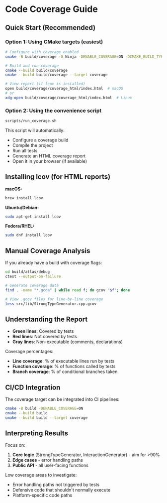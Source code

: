 # Code Coverage Guide

## Quick Start (Recommended)

### Option 1: Using CMake targets (easiest)

```bash
# Configure with coverage enabled
cmake -B build/coverage -G Ninja -DENABLE_COVERAGE=ON -DCMAKE_BUILD_TYPE=Debug

# Build and run coverage
cmake --build build/coverage
cmake --build build/coverage --target coverage

# View report (if lcov is installed)
open build/coverage/coverage_html/index.html  # macOS
# or
xdg-open build/coverage/coverage_html/index.html  # Linux
```

### Option 2: Using the convenience script

```bash
scripts/run_coverage.sh
```

This script will automatically:
- Configure a coverage build
- Compile the project
- Run all tests
- Generate an HTML coverage report
- Open it in your browser (if available)

## Installing lcov (for HTML reports)

**macOS:**
```bash
brew install lcov
```

**Ubuntu/Debian:**
```bash
sudo apt-get install lcov
```

**Fedora/RHEL:**
```bash
sudo dnf install lcov
```

## Manual Coverage Analysis

If you already have a build with coverage flags:

```bash
cd build/atlas/debug
ctest --output-on-failure

# Generate coverage data
find . -name "*.gcda" | while read f; do gcov "$f"; done

# View .gcov files for line-by-line coverage
less src/lib/StrongTypeGenerator.cpp.gcov
```

## Understanding the Report

- **Green lines**: Covered by tests
- **Red lines**: Not covered by tests
- **Gray lines**: Non-executable (comments, declarations)

Coverage percentages:
- **Line coverage**: % of executable lines run by tests
- **Function coverage**: % of functions called by tests
- **Branch coverage**: % of conditional branches taken

## CI/CD Integration

The coverage target can be integrated into CI pipelines:

```bash
cmake -B build -DENABLE_COVERAGE=ON
cmake --build build
cmake --build build --target coverage
```

## Interpreting Results

Focus on:
1. **Core logic** (StrongTypeGenerator, InteractionGenerator) - aim for >90%
2. **Edge cases** - error handling paths
3. **Public API** - all user-facing functions

Low coverage areas to investigate:
- Error handling paths not triggered by tests
- Defensive code that shouldn't normally execute
- Platform-specific code paths
